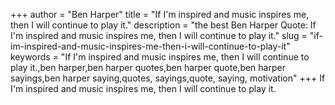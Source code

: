 +++
author = "Ben Harper"
title = "If I'm inspired and music inspires me, then I will continue to play it."
description = "the best Ben Harper Quote: If I'm inspired and music inspires me, then I will continue to play it."
slug = "if-im-inspired-and-music-inspires-me-then-i-will-continue-to-play-it"
keywords = "If I'm inspired and music inspires me, then I will continue to play it.,ben harper,ben harper quotes,ben harper quote,ben harper sayings,ben harper saying,quotes, sayings,quote, saying, motivation"
+++
If I'm inspired and music inspires me, then I will continue to play it.
